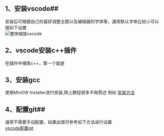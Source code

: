 ## 1、安装vscode##
安装后可根据自己的喜好调整主题以及编辑器的字体等，通常默认字体比较小可以做如下设置  
![整体缩放vscode](https://i.loli.net/2020/02/06/fyLhzte2DoHZx93.png)  
## 2、vscode安装c++插件
在插件中搜索c++，第一个就是
## 3、安装gcc  
使用MinGW Installer进行安装,网上教程很多不再赘述 例如
[安装方法](https://www.jianshu.com/p/dc0fc5d8c900)  


## 4、配置git##
通常不需要手动配置，如果出错可参考如下方法进行设置  
[vscode配置git](https://www.cnblogs.com/visiliki-lvy/p/11192860.html)
